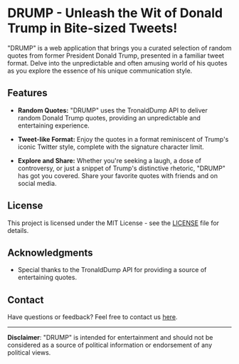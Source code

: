 # DRUMP - Unleash the Wit of Donald Trump in Bite-sized Tweets!

  
  
  

"DRUMP" is a web application that brings you a curated selection of random quotes from former President Donald Trump, presented in a familiar tweet format. Delve into the unpredictable and often amusing world of his quotes as you explore the essence of his unique communication style.

  

## Features

  

-  **Random Quotes:** "DRUMP" uses the TronaldDump API to deliver random Donald Trump quotes, providing an unpredictable and entertaining experience.

  

-  **Tweet-like Format:** Enjoy the quotes in a format reminiscent of Trump's iconic Twitter style, complete with the signature character limit.

  

-  **Explore and Share:** Whether you're seeking a laugh, a dose of controversy, or just a snippet of Trump's distinctive rhetoric, "DRUMP" has got you covered. Share your favorite quotes with friends and on social media.

  
  
## License

This project is licensed under the MIT License - see the [LICENSE](https://github.com/niha1n/DRUMP/blob/main/LICENSE) file for details.

## Acknowledgments

-   Special thanks to the TronaldDump API for providing a source of entertaining quotes.
   
    

## Contact

Have questions or feedback? Feel free to contact us [here](https://linktr.ee/nihal_n).

----------

**Disclaimer**: "DRUMP" is intended for entertainment and should not be considered as a source of political information or endorsement of any political views.
